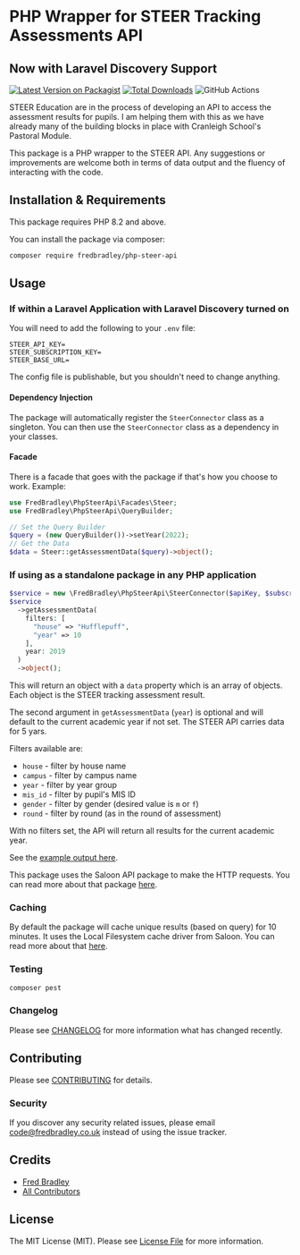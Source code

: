 # PHP Wrapper for STEER Tracking Assessments API
## Now with Laravel Discovery Support

[![Latest Version on Packagist](https://img.shields.io/packagist/v/fredbradley/php-steer-api.svg?style=flat-square)](https://packagist.org/packages/fredbradley/php-steer-api)
[![Total Downloads](https://img.shields.io/packagist/dt/fredbradley/php-steer-api.svg?style=flat-square)](https://packagist.org/packages/fredbradley/php-steer-api)
![GitHub Actions](https://github.com/fredbradley/php-steer-api/actions/workflows/main.yml/badge.svg)

STEER Education are in the process of developing an API to access the assessment results for pupils. I am helping them with this as we have already many of the building blocks in place with Cranleigh School's Pastoral Module. 

This package is a PHP wrapper to the STEER API. Any suggestions or improvements are welcome both in terms of data output and the fluency of interacting with the code.

## Installation & Requirements

This package requires PHP 8.2 and above.

You can install the package via composer:

```bash
composer require fredbradley/php-steer-api
```

## Usage
### If within a Laravel Application with Laravel Discovery turned on
You will need to add the following to your `.env` file:
```dotenv
STEER_API_KEY=
STEER_SUBSCRIPTION_KEY=
STEER_BASE_URL=
```
The config file is publishable, but you shouldn't need to change anything.
#### Dependency Injection
The package will automatically register the `SteerConnector` class as a singleton. You can then use the `SteerConnector` class as a dependency in your classes. 
#### Facade
There is a facade that goes with the package if that's how you choose to work. Example: 
```php
use FredBradley\PhpSteerApi\Facades\Steer;
use FredBradley\PhpSteerApi\QueryBuilder;

// Set the Query Builder
$query = (new QueryBuilder())->setYear(2022);
// Get the Data
$data = Steer::getAssessmentData($query)->object();
```

### If using as a standalone package in any PHP application
```php
$service = new \FredBradley\PhpSteerApi\SteerConnector($apiKey, $subscriptionKey, $baseUrl);
$service
  ->getAssessmentData(
    filters: [
      "house" => "Hufflepuff",
      "year" => 10
    ],
    year: 2019
  )
  ->object();
```

This will return an object with a `data` property which is an array of objects. Each object is the STEER tracking
assessment result.

The second argument in `getAssessmentData` (`year`) is optional and will default to the current academic year if not set. The STEER API carries data for 5 yars.

Filters available are: 
* `house` - filter by house name
* `campus` - filter by campus name
* `year` - filter by year group
* `mis_id` - filter by pupil's MIS ID
* `gender` - filter by gender (desired value is `m` or `f`)
* `round` - filter by round (as in the round of assessment)

With no filters set, the API will return all results for the current academic year.

See the [example output here](EXAMPLE.md).

This package uses the Saloon API package to make the HTTP requests. You can read more about that package [here](https://docs.saloon.dev/).

### Caching
By default the package will cache unique results (based on query) for 10 minutes. It uses the Local Filesystem cache driver from Saloon. You can read more about that [here](https://docs.saloon.dev/digging-deeper/caching-responses). 

### Testing

```bash
composer pest
```

### Changelog

Please see [CHANGELOG](CHANGELOG.md) for more information what has changed recently.

## Contributing

Please see [CONTRIBUTING](CONTRIBUTING.md) for details.

### Security

If you discover any security related issues, please email code@fredbradley.co.uk instead of using the issue tracker.

## Credits

- [Fred Bradley](https://github.com/fredbradley)
- [All Contributors](../../contributors)

## License

The MIT License (MIT). Please see [License File](LICENSE.md) for more information.
